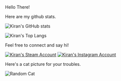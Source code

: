 Hello There!

Here are my github stats.


![Kiran's GitHub stats](https://github-readme-stats.vercel.app/api?username=KiranReddy0808&layout=compact&hide_borer=true)

![Kiran's Top Langs](https://github-readme-stats.vercel.app/api/top-langs/?username=KiranReddy0808&layout=compact&hide_border=true)

Feel free to connect and say hi!

[![Kiran's Steam Account](https://img.shields.io/badge/Steam-MasterSoda-red)](https://steamcommunity.com/profiles/76561198843410510/)
[![Kiran's Instagram Account](https://img.shields.io/badge/Instagram-psaikiranreddy-red)](https://www.instagram.com/pskiranreddy/)


Here's a cat picture for your troubles.


![Random Cat](https://walrus-app-lrhok.ondigitalocean.app/catto)
